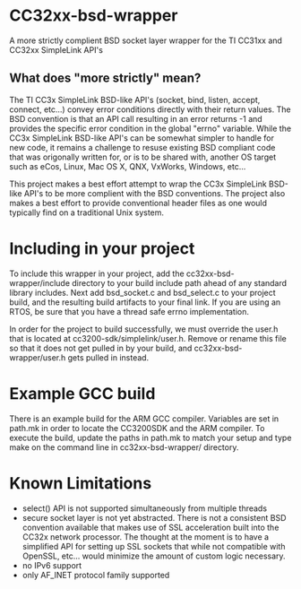 # CC32xx-bsd-wrapper
A more strictly complient BSD socket layer wrapper for the TI CC31xx and CC32xx SimpleLink API's

## What does "more strictly" mean?
The TI CC3x SimpleLink BSD-like API's (socket, bind, listen, accept, connect, etc...) convey error conditions directly with their return values.  The BSD convention is that an API call resulting in an error returns -1 and provides the specific error condition in the global "errno" variable.  While the CC3x SimpleLink BSD-like API's can be somewhat simpler to handle for new code, it remains a challenge to resuse existing BSD compliant code that was origonally written for, or is to be shared with, another OS target such as eCos, Linux, Mac OS X, QNX, VxWorks, Windows, etc...

This project makes a best effort attempt to wrap the CC3x SimpleLink BSD-like API's to be more complient with the BSD conventions.  The project also makes a best effort to provide conventional header files as one would typically find on a traditional Unix system.

# Including in your project
To include this wrapper in your project, add the cc32xx-bsd-wrapper/include directory to your build include path ahead of any standard library includes.  Next add bsd_socket.c and bsd_select.c to your project build, and the resulting build artifacts to your final link.  If you are using an RTOS, be sure that you have a thread safe errno implementation.

In order for the project to build successfully, we must override the user.h that is located at cc3200-sdk/simplelink/user.h.  Remove or rename this file so that it does not get pulled in by your build, and cc32xx-bsd-wrapper/user.h gets pulled in instead.

# Example GCC build
There is an example build for the ARM GCC compiler.  Variables are set in path.mk in order to locate the CC3200SDK and the ARM compiler.  To execute the build, update the paths in path.mk to match your setup and type make on the command line in cc32xx-bsd-wrapper/ directory.

# Known Limitations
- select() API is not supported simultaneously from multiple threads
- secure socket layer is not yet abstracted.  There is not a consistent BSD convention available that makes use of SSL acceleration built into the CC32x network processor.  The thought at the moment is to have a simplified API for setting up SSL sockets that while not compatible with OpenSSL, etc... would minimize the amount of custom logic necessary.
- no IPv6 support
- only AF_INET protocol family supported
